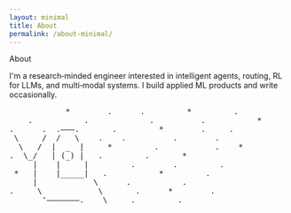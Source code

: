 ```yaml
---
layout: minimal
title: About
permalink: /about-minimal/
---
```


<div class="title">About</div>
<p class="lede">I'm a research‑minded engineer interested in intelligent agents, routing, RL for LLMs, and multi‑modal systems. I build applied ML products and write occasionally.</p>
<pre class="card">            *        .      .         *         .
    .           .             .          .           *
.      .  .———.       .         *        .     .
 \     /  /   \    .    .          .        .
  \   /  |  _  |     *         .            .    *
.  \_/   | (_) |   .         .       *
     |    |     |         .        .         .
 *   |    |_____|   .           *         .
     |            \      .           .
.     \            \       .      *        .
       '———————.____\     .         .
</pre>
